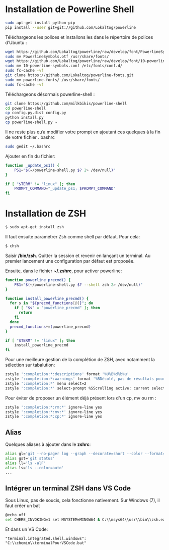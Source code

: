 Installation de Powerline Shell
========================

```bash
sudo apt-get install python-pip
pip install --user git+git://github.com/Lokaltog/powerline
```

Téléchargeons les polices et installons les dans le répertoire de polices d’Ubuntu :

```bash
wget https://github.com/Lokaltog/powerline/raw/develop/font/PowerlineSymbols.otf
sudo mv PowerlineSymbols.otf /usr/share/fonts/
wget https://github.com/Lokaltog/powerline/raw/develop/font/10-powerline-symbols.conf
sudo mv 10-powerline-symbols.conf /etc/fonts/conf.d/
sudo fc-cache -vf
git clone https://github.com/Lokaltog/powerline-fonts.git
sudo mv powerline-fonts/ /usr/share/fonts/
sudo fc-cache -vf
```

Téléchargeons désormais powerline-shell :

```bash
git clone https://github.com/milkbikis/powerline-shell
cd powerline-shell
cp config.py.dist config.py
python install.py
cp powerline-shell.py ~
```

Il ne reste plus qu’à modifier votre prompt en ajoutant ces quelques à la fin de votre fichier . bashrc

```bash
sudo gedit ~/.bashrc
```

Ajouter en fin du fichier:

```bash
function _update_ps1() {
    PS1="$(~/powerline-shell.py $? 2> /dev/null)"
}

if [ "$TERM" != "linux" ]; then
    PROMPT_COMMAND="_update_ps1; $PROMPT_COMMAND"
fi
```

Installation de ZSH
========================

```bash
$ sudo apt-get install zsh
```

Il faut ensuite paramétrer Zsh comme shell par défaut. Pour cela:

```bash
$ chsh
```

Saisir **/bin/zsh**. Quitter la session et revenir en lançant un terminal. Au premier lancement une configuration par défaut est proposée.

Ensuite, dans le fichier **~/.zshrc**, pour activer powerline:

```bash
function powerline_precmd() {
    PS1="$(~/powerline-shell.py $? --shell zsh 2> /dev/null)"
}

function install_powerline_precmd() {
  for s in "${precmd_functions[@]}"; do
    if [ "$s" = "powerline_precmd" ]; then
      return
    fi
  done
  precmd_functions+=(powerline_precmd)
}

if [ "$TERM" != "linux" ]; then
    install_powerline_precmd
fi
```

Pour une meilleure gestion de la complétion de ZSH, avec notamment la sélection sur tabalution:

```bash
zstyle ':completion:*:descriptions' format '%U%B%d%b%u'
zstyle ':completion:*:warnings' format '%BDésolé, pas de résultats pour : %d%b'
zstyle ':completion:*' menu select=2
zstyle ':completion:*' select-prompt %SScrolling active: current selection at %p%s
```

Pour éviter de proposer un élément déjà présent lors d'un cp, mv ou rm :

```bash
zstyle ':completion:*:rm:*' ignore-line yes
zstyle ':completion:*:mv:*' ignore-line yes
zstyle ':completion:*:cp:*' ignore-line yes
```

Alias
--------
Quelques aliases à ajouter dans le **zshrc**:

```bash
alias gl='git --no-pager log --graph --decorate=short --color --format=format:"%C(yellow)%h%C(reset) %C(auto)%C(reset)     %C(green)[%cd]%C(reset)  %x09%C(white)%<(60,trunc)%s %C(bold blue)<%an>%C(auto)%d" -n 20'
alias gst='git status'
alias ll='ls -alF'
alias ls='ls --color=auto'
...
```

Intégrer un terminal ZSH dans VS Code
--------

Sous Linux, pas de soucis, cela fonctionne nativement.
Sur Windows (7), il faut créer un bat

```bash
@echo off
set CHERE_INVOKING=1 set MSYSTEM=MINGW64 & C:\\msys64\\usr\\bin\\zsh.exe --login -i 
```

Et dans un VS Code:

```
"terminal.integrated.shell.windows": "C:\\chemin\\terminalPourVSCode.bat"
```